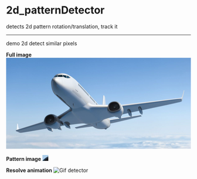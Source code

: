# 2d_patternDetector
detects 2d pattern rotation/translation, track it

---

demo 2d detect similar pixels

**Full image**
![Fullsize image](https://github.com/on-victorrijks/2d_patternDetector/blob/master/examples/mediumSize.jpg?raw=true)

**Pattern image**
![Pattern image](https://github.com/on-victorrijks/2d_patternDetector/blob/master/examples/mediumPattern.jpg?raw=true)

**Resolve animation**
![Gif detector](https://github.com/on-victorrijks/2d_patternDetector/blob/master/examples/res.gif?raw=true)
